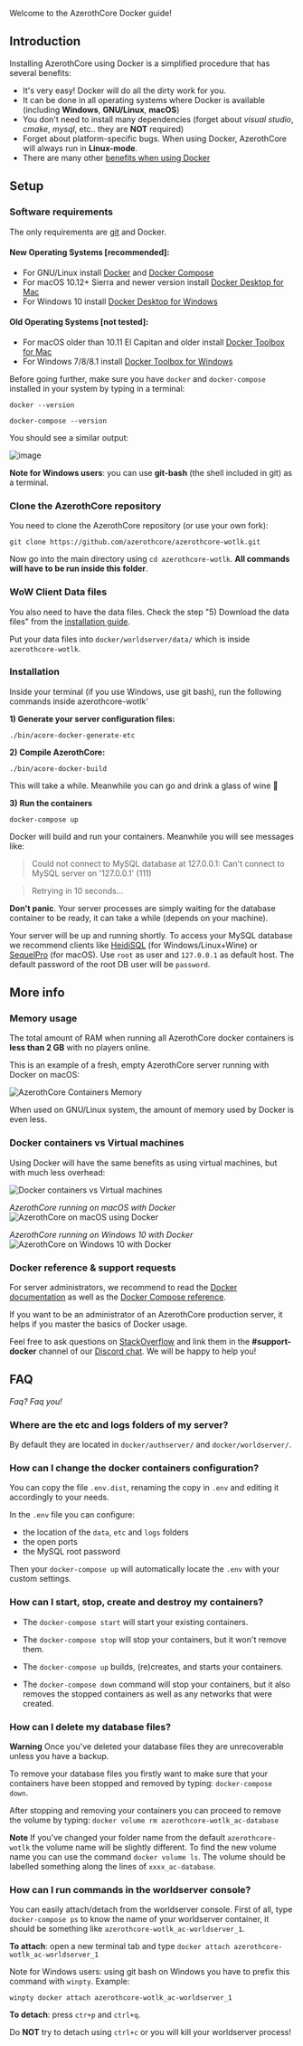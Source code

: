 Welcome to the AzerothCore Docker guide!

## Introduction

Installing AzerothCore using Docker is a simplified procedure that has several benefits:

- It's very easy! Docker will do all the dirty work for you.
- It can be done in all operating systems where Docker is available (including **Windows**, **GNU/Linux**, **macOS**)
- You don't need to install many dependencies (forget about _visual studio_, _cmake_, _mysql_, etc.. they are **NOT** required)
- Forget about platform-specific bugs. When using Docker, AzerothCore will always run in **Linux-mode**. 
- There are many other [benefits when using Docker](https://www.google.com/search?q=docker+benefits)

## Setup

### Software requirements

The only requirements are [git](https://git-scm.com/download/) and Docker.

#### New Operating Systems [recommended]:
- For GNU/Linux install [Docker](https://docs.docker.com/install/linux/docker-ce/ubuntu) and [Docker Compose](https://docs.docker.com/compose/install/)
- For macOS 10.12+ Sierra and newer version install [Docker Desktop for Mac](https://hub.docker.com/editions/community/docker-ce-desktop-mac)
- For Windows 10 install [Docker Desktop for Windows](https://hub.docker.com/editions/community/docker-ce-desktop-windows)

#### Old Operating Systems [not tested]:
- For macOS older than 10.11 El Capitan and older install [Docker Toolbox for Mac](https://docs.docker.com/toolbox/toolbox_install_mac/)
- For Windows 7/8/8.1 install [Docker Toolbox for Windows](https://docs.docker.com/toolbox/toolbox_install_windows/)


Before going further, make sure you have `docker` and `docker-compose` installed in your system by typing in a terminal:

```
docker --version
```
```
docker-compose --version
```

You should see a similar output:

![image](https://user-images.githubusercontent.com/75517/51273280-a132e200-19cc-11e9-914e-d54610f43ad6.png)

**Note for Windows users**: you can use **git-bash** (the shell included in git) as a terminal.

### Clone the AzerothCore repository

You need to clone the AzerothCore repository (or use your own fork):

```
git clone https://github.com/azerothcore/azerothcore-wotlk.git
```

Now go into the main directory using `cd azerothcore-wotlk`. **All commands will have to be run inside this folder**.

### WoW Client Data files

You also need to have the data files. Check the step "5) Download the data files" from the [installation guide](Installation#5-download-the-data-files).

Put your data files into `docker/worldserver/data/` which is inside `azerothcore-wotlk`.

### Installation

Inside your terminal (if you use Windows, use git bash), run the following commands inside azerothcore-wotlk'

**1) Generate your server configuration files:**

```
./bin/acore-docker-generate-etc
```

**2) Compile AzerothCore:**
```
./bin/acore-docker-build
```
This will take a while. Meanwhile you can go and drink a glass of wine :wine_glass:

**3) Run the containers**
```
docker-compose up
```

Docker will build and run your containers. Meanwhile you will see messages like:

> Could not connect to MySQL database at 127.0.0.1: Can't connect to MySQL server on '127.0.0.1' (111)

> Retrying in 10 seconds...

**Don't panic**. Your server processes are simply waiting for the database container to be ready, it can take a while (depends on your machine).

Your server will be up and running shortly. 
To access your MySQL database we recommend clients like [HeidiSQL](https://www.heidisql.com/) (for Windows/Linux+Wine) or [SequelPro](https://www.sequelpro.com/) (for macOS). Use `root` as user and `127.0.0.1` as default host.
The default password of the root DB user will be `password`.

## More info

### Memory usage

The total amount of RAM when running all AzerothCore docker containers is **less than 2 GB** with no players online.

This is an example of a fresh, empty AzerothCore server running with Docker on macOS:

![AzerothCore Containers Memory](https://user-images.githubusercontent.com/75517/51341568-f258d980-1a91-11e9-9cc1-121591477910.png)

When used on GNU/Linux system, the amount of memory used by Docker is even less.

### Docker containers vs Virtual machines

Using Docker will have the same benefits as using virtual machines, but with much less overhead:

![Docker containers vs Virtual machines](https://user-images.githubusercontent.com/75517/51078179-d4fec680-16b1-11e9-8ce6-87b5053f55dd.png)

_AzerothCore running on macOS with Docker_
![AzerothCore on macOS using Docker](https://user-images.githubusercontent.com/75517/51341229-2089e980-1a91-11e9-8d06-ebd5897552d4.png)

_AzerothCore running on Windows 10 with Docker_
![AzerothCore on Windows 10 with Docker](https://user-images.githubusercontent.com/75517/51561998-966ec600-1e80-11e9-939e-d522c71de459.png)

### Docker reference & support requests

For server administrators, we recommend to read the [Docker documentation](https://docs.docker.com/) as well as the [Docker Compose reference](https://docs.docker.com/compose/reference/overview/).

If you want to be an administrator of an AzerothCore production server, it helps if you master the basics of Docker usage.

Feel free to ask questions on [StackOverflow](https://stackoverflow.com/) and link them in the **#support-docker** channel of our [Discord chat](https://stackoverflow.com/questions/tagged/azerothcore). We will be happy to help you!

## FAQ
*Faq? Faq you!*

### Where are the etc and logs folders of my server?

By default they are located in `docker/authserver/` and `docker/worldserver/`.

### How can I change the docker containers configuration?

You can copy the file `.env.dist`, renaming the copy in `.env` and editing it accordingly to your needs.

In the `.env` file you can configure:

- the location of the `data`, `etc` and `logs` folders
- the open ports
- the MySQL root password

Then your `docker-compose up` will automatically locate the `.env` with your custom settings.

### How can I start, stop, create and destroy my containers?

- The `docker-compose start` will start your existing containers.

- The `docker-compose stop` will stop your containers, but it won't remove them.

- The `docker-compose up` builds, (re)creates, and starts your containers.

- The `docker-compose down` command will stop your containers, but it also removes the stopped containers as well as any networks that were created.

### How can I delete my database files?

**Warning** Once you've deleted your database files they are unrecoverable unless you have a backup.

To remove your database files you firstly want to make sure that your containers have been stopped and removed by typing: `docker-compose down`.

After stopping and removing your containers you can proceed to remove the volume by typing: `docker volume rm azerothcore-wotlk_ac-database`

**Note** If you've changed your folder name from the default `azerothcore-wotlk` the volume name will be slightly different. To find the new volume name you can use the command `docker volume ls`. The volume should be labelled something along the lines of `xxxx_ac-database`.

### How can I run commands in the worldserver console?

You can easily attach/detach from the worldserver console.
First of all, type `docker-compose ps` to know the name of your worldserver container, it should be something like `azerothcore-wotlk_ac-worldserver_1`.

**To attach**: open a new terminal tab and type `docker attach azerothcore-wotlk_ac-worldserver_1`

Note for Windows users: using git bash on Windows you have to prefix this command with `winpty`. Example:

`winpty docker attach azerothcore-wotlk_ac-worldserver_1`

**To detach**: press `ctr+p` and `ctrl+q`.

Do **NOT** try to detach using `ctrl+c` or you will kill your worldserver process!
